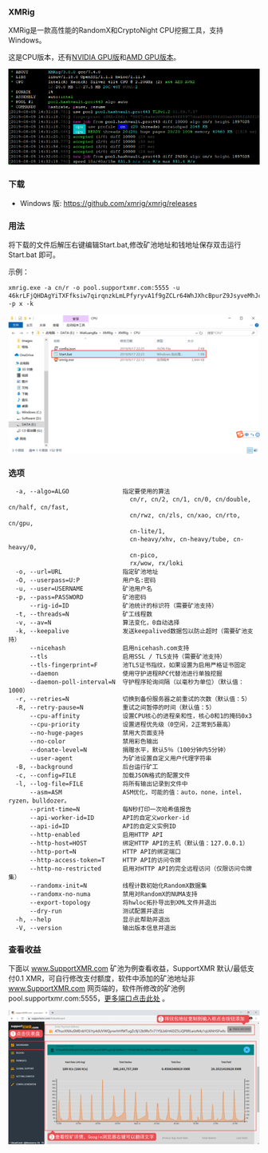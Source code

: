 ### XMRig

XMRig是一款高性能的RandomX和CryptoNight CPU挖掘工具，支持Windows。

这是CPU版本，还有[NVIDIA GPU版](https://www.wakuangba.cn/monero/mining/gpu-mining#nvidia-gpu)和[AMD GPU版本](https://www.wakuangba.cn/monero/mining/gpu-mining#amd-gpu)。

![](../XMR/images/0301.png)

### 下载

 * Windows 版: https://github.com/xmrig/xmrig/releases

### 用法

将下载的文件后解压右键编辑Start.bat,修改矿池地址和钱地址保存双击运行Start.bat 即可。

示例：

```shell
xmrig.exe -a cn/r -o pool.supportxmr.com:5555 -u 46krLFjQHDAgYiTXFfksiw7qirqnzkLmLPfyryvA1f9gZCLr64WhJXhcBpurZ9JsyveMhJcYPvuasRgvNoxS2Eq7VWmSz5j -p x -k
```

![](../XMR/images/0302.png)

### 选项

```shell
  -a, --algo=ALGO               指定要使用的算法
                                  cn/r, cn/2, cn/1, cn/0, cn/double, cn/half, cn/fast,
                                  cn/rwz, cn/zls, cn/xao, cn/rto, cn/gpu,
                                  cn-lite/1,
                                  cn-heavy/xhv, cn-heavy/tube, cn-heavy/0,
                                  cn-pico,
                                  rx/wow, rx/loki
  -o, --url=URL                 指定矿池地址
  -O, --userpass=U:P            用户名:密码
  -u, --user=USERNAME           矿池用户名
  -p, --pass=PASSWORD           矿池密码
      --rig-id=ID               矿池统计的标识符（需要矿池支持）
  -t, --threads=N               矿工线程数
  -v, --av=N                    算法变化，0自动选择
  -k, --keepalive               发送keepalived数据包以防止超时（需要矿池支持）
      --nicehash                启用nicehash.com支持
      --tls                     启用SSL / TLS支持（需要矿池支持）
      --tls-fingerprint=F       池TLS证书指纹，如果设置为启用严格证书固定
      --daemon                  使用守护进程RPC代替池进行单独挖掘
      --daemon-poll-interval=N  守护程序轮询间隔（以毫秒为单位）（默认值：1000）
  -r, --retries=N               切换到备份服务器之前重试的次数（默认值：5）
  -R, --retry-pause=N           重试之间暂停的时间（默认值：5）
      --cpu-affinity            设置CPU核心的进程亲和性，核心0和1的掩码0x3
      --cpu-priority            设置进程优先级（0空闲，2正常到5最高）
      --no-huge-pages           禁用大页面支持
      --no-color                禁用彩色输出
      --donate-level=N          捐赠水平，默认5％（100分钟内5分钟）
      --user-agent              为矿池设置自定义用户代理字符串
  -B, --background              后台运行矿工
  -c, --config=FILE             加载JSON格式的配置文件
  -l, --log-file=FILE           将所有输出记录到文件中
      --asm=ASM                 ASM优化，可能的值：auto，none，intel，ryzen，bulldozer。
      --print-time=N            每N秒打印一次哈希值报告
      --api-worker-id=ID        API的自定义worker-id
      --api-id=ID               API的自定义实例ID
      --http-enabled            启用HTTP API
      --http-host=HOST          绑定HTTP API的主机（默认值：127.0.0.1）
      --http-port=N             HTTP API的绑定端口
      --http-access-token=T     HTTP API的访问令牌
      --http-no-restricted      启用对HTTP API的完全远程访问（仅限访问令牌集）
      --randomx-init=N          线程计数初始化RandomX数据集
      --randomx-no-numa         禁用对RandomX的NUMA支持
      --export-topology         将hwloc拓扑导出到XML文件并退出
      --dry-run                 测试配置并退出
  -h, --help                    显示此帮助并退出
  -V, --version                 输出版本信息并退出
```

### 查看收益

下面以 www.SupportXMR.com 矿池为例查看收益，SupportXMR 默认/最低支付0.1 XMR，可自行修改支付额度，软件中添加的矿池地址非 www.SupportXMR.com 网页端的，软件所修改的矿池例pool.supportxmr.com:5555，[更多端口点击此处](https://www.supportxmr.com/#/help/getting_started)  。

![](../XMR/images/0303.png)